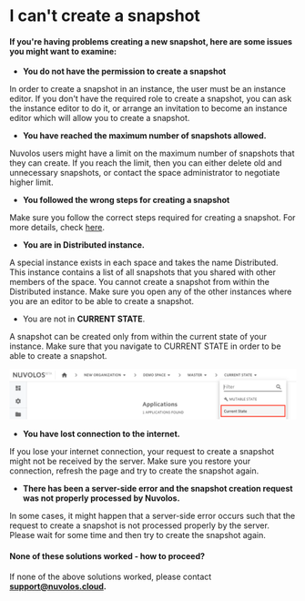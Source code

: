 # I can't create a snapshot

#### If you're having problems creating a new snapshot, here are some issues you might want to examine:

* **You do not have the permission to create a snapshot**

In order to create a snapshot in an instance, the user must be an instance editor. If you don't have the required role to create a snapshot, you can ask the instance editor to do it, or arrange an invitation to become an instance editor which will allow you to create a snapshot.

* **You have reached the maximum number of snapshots allowed.**

Nuvolos users might have a limit on the maximum number of snapshots that they can create. If you reach the limit, then you can either delete old and unnecessary snapshots, or contact the space administrator to negotiate higher limit.

* **You followed the wrong steps for creating a snapshot**

Make sure you follow the correct steps required for creating a snapshot. For more details, check [here](../../settings-and-administration/instance-management/create-a-snapshot.md).

* **You are in Distributed instance.**

A special instance exists in each space and takes the name Distributed. This instance contains a list of all snapshots that you shared with other members of the space. You cannot create a snapshot from within the Distributed instance. Make sure you open any of the other instances where you are an editor to be able to create a snapshot.

* You are not in **CURRENT STATE**.

A snapshot can be created only from within the current state of your instance. Make sure that you navigate to CURRENT STATE in order to be able to create a snapshot.

![](../../.gitbook/assets/screen-shot-2020-06-11-at-9.25.56-am%20%281%29.png)

* **You have lost connection to the internet.**

If you lose your internet connection, your request to create a snapshot might not be received by the server. Make sure you restore your connection, refresh the page and try to create the snapshot again.

* **There has been a server-side error and the snapshot creation request was not properly processed by Nuvolos.**

In some cases, it might happen that a server-side error occurs such that the request to create a snapshot is not processed properly by the server. Please wait for some time and then try to create the snapshot again.

####  None of these solutions worked - how to proceed?

If none of the above solutions worked, please contact [**support@nuvolos.cloud**](mailto:support@nuvolos.cloud)**.**

